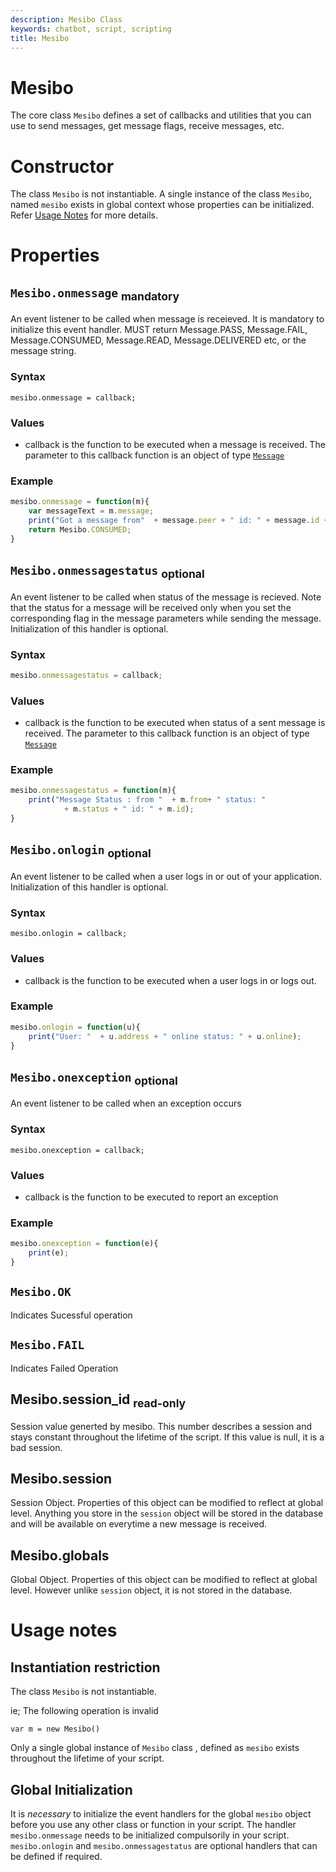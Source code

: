 ```yaml
---
description: Mesibo Class 
keywords: chatbot, script, scripting
title: Mesibo 
---
```


# Mesibo  
The core class `Mesibo` defines a set of callbacks and utilities that you can use to send messages, get message flags, receive messages, etc.  

# Constructor
The class `Mesibo` is not instantiable. A single instance of the class `Mesibo`, named `mesibo` exists in global context whose properties can be initialized. Refer [Usage Notes]() for more details.

# Properties

## `Mesibo.onmessage` <sub>mandatory</sub>  
An event listener to be called when message is receieved. It is mandatory to initialize this event handler.
MUST return Message.PASS, Message.FAIL, Message.CONSUMED, Message.READ, Message.DELIVERED etc, or the message string. 

### Syntax

```javscript
mesibo.onmessage = callback;
```
### Values
- callback is the function to be executed when a message is received. The parameter to this callback function is an object of type [`Message`]()

### Example
```javascript
mesibo.onmessage = function(m){
	var messageText = m.message; 
	print("Got a message from"  + message.peer + " id: " + message.id + " msg: " + messageText);
	return Mesibo.CONSUMED;
}
```

## `Mesibo.onmessagestatus` <sub>optional</sub>  
An event listener to be called when status of the message is recieved. Note that the status for a message will be received only when you set the corresponding flag in the message parameters while sending the message. Initialization of this handler is optional. 

### Syntax

```javascript
mesibo.onmessagestatus = callback;
```
### Values
- callback is the function to be executed when status of a sent message is received. The parameter to this callback function is an object of type [`Message`]()

### Example

```javascript
mesibo.onmessagestatus = function(m){
	print("Message Status : from "  + m.from+ " status: " 
			+ m.status + " id: " + m.id);
}
```

## `Mesibo.onlogin` <sub>optional</sub>  
An event listener to be called when a user logs in or out of your application. Initialization of this handler is optional.

### Syntax

```
mesibo.onlogin = callback;
```
### Values
- callback is the function to be executed when a user logs in or logs out. 

### Example

```javascript
mesibo.onlogin = function(u){
	print("User: "  + u.address + " online status: " + u.online);
}
```

## `Mesibo.onexception` <sub>optional</sub>  
An event listener to be called when an exception occurs 

### Syntax

```
mesibo.onexception = callback;
```
### Values
- callback is the function to be executed to report an exception 

### Example

```javascript
mesibo.onexception = function(e){
	print(e);
}
```

## `Mesibo.OK`  
Indicates Sucessful operation

## `Mesibo.FAIL`  
Indicates Failed Operation

## Mesibo.session_id <sub>read-only</sub>
Session value generted by mesibo. This number describes a session and stays constant throughout the lifetime of the script.
If this value is null, it is a bad session.

## Mesibo.session
Session Object. Properties of this object can be modified to reflect at global level. Anything you store in the `session` object will be stored in the database and will be available on everytime a new message is received.

## Mesibo.globals
Global Object. Properties of this object can be modified to reflect at global level. However unlike `session` object, it is not stored in the database.  

# Usage notes

## Instantiation restriction
The class `Mesibo` is not instantiable. 

ie; The following operation is invalid  

```javscript
var m = new Mesibo()
```

Only a single global instance of `Mesibo` class , defined as `mesibo` exists throughout the lifetime of your script. 

## Global Initialization  
It is *necessary* to initialize the event handlers for the global `mesibo` object before you use any other class or function in your script. The handler `mesibo.onmessage` needs to be initialized compulsorily in your script. `mesibo.onlogin` and `mesibo.onmessagestatus` are optional handlers that can be defined if required.


